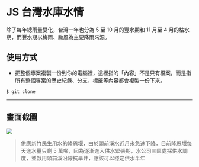 # JS 台灣水庫水情

除了每年總雨量變化，台灣一年也分為 5 至 10 月的豐水期和 11 月至 4 月的枯水期，而豐水期以梅雨、颱風為主要降雨來源。

## 使用方式
- 把整個專案複製一份到你的電腦裡，這裡指的「內容」不是只有檔案，而是指所有整個專案的歷史紀錄、分支、標籤等內容都會複製一份下來。
```sh
$ git clone
```

----

## 畫面截圖
![](https://i.imgur.com/c11l3QB.png)
> 供應新竹民生用水的隆恩堰，由於頭前溪水近月來急速下降，目前隆恩堰每天進水量只剩 5 萬噸，因為逐漸進入供水緊張期，水公司三區處採供水調度，並啟用頭前溪沿線抗旱井，應該可以穩定供水半年
